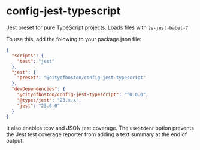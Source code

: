 # config-jest-typescript

Jest preset for pure TypeScript projects. Loads files with `ts-jest-babel-7`.

To use this, add the folowing to your package.json file:

```json
{
  "scripts": {
    "test": "jest"
  },
  "jest": {
    "preset": "@cityofboston/config-jest-typescript"
  },
  "devDependencies": {
    "@cityofboston/config-jest-typescript": "^0.0.0",
    "@types/jest": "23.x.x",
    "jest": "23.6.0"
  }
}
```

It also enables tcov and JSON test coverage. The `useStderr` option prevents the
Jest test coverage reporter from adding a text summary at the end of output.
